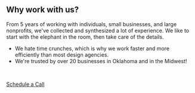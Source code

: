 <Import from="/Services.html"></Import>

## Why work with us?

From 5 years of working with individuals, small businesses, and large nonprofits, we've collected and synthesized a lot of experience. We like to start with the elephant in the room, then take care of the details.

- We hate time crunches, which is why we work faster and more efficiently than most design agencies.
- We're trusted by over 20 businesses in Oklahoma and in the Midwest!

<br />

<a class="button center" href="/contact">Schedule a Call</a>